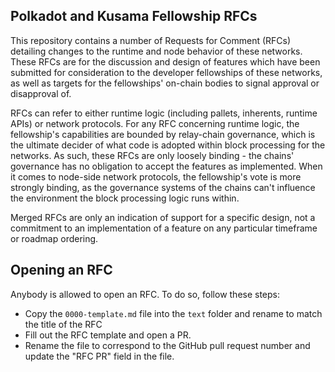 ## Polkadot and Kusama Fellowship RFCs

This repository contains a number of Requests for Comment (RFCs) detailing changes to the runtime and node behavior of these networks. These RFCs are for the discussion and design of features which have been submitted for consideration to the developer fellowships of these networks, as well as targets for the fellowships' on-chain bodies to signal approval or disapproval of.

RFCs can refer to either runtime logic (including pallets, inherents, runtime APIs) or network protocols. For any RFC concerning runtime logic, the fellowship's capabilities are bounded by relay-chain governance, which is the ultimate decider of what code is adopted within block processing for the networks. As such, these RFCs are only loosely binding - the chains' governance has no obligation to accept the features as implemented. When it comes to node-side network protocols, the fellowship's vote is more strongly binding, as the governance systems of the chains can't influence the environment the block processing logic runs within.

Merged RFCs are only an indication of support for a specific design, not a commitment to an implementation of a feature on any particular timeframe or roadmap ordering.

## Opening an RFC

Anybody is allowed to open an RFC. To do so, follow these steps:
  * Copy the `0000-template.md` file into the `text` folder and rename to match the title of the RFC
  * Fill out the RFC template and open a PR.
  * Rename the file to correspond to the GitHub pull request number and update the "RFC PR" field in the file.
